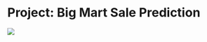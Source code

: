 # Project: Big Mart Sale Prediction
![](https://1.bp.blogspot.com/-EKYS2teelzM/WgB-t2lzzqI/AAAAAAAAAgY/iWsXcbqbHsMy9dkQQFzepN4Z2jQXEf-AQCLcBGAs/s1600/z.jpg)
